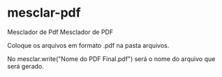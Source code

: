 # mesclar-pdf
Mesclador de Pdf
Mesclador de PDF

Coloque os arquivos em formato .pdf na pasta arquivos.

No mesclar.write("Nome do PDF Final.pdf") será o nome do arquivo que será gerado.
